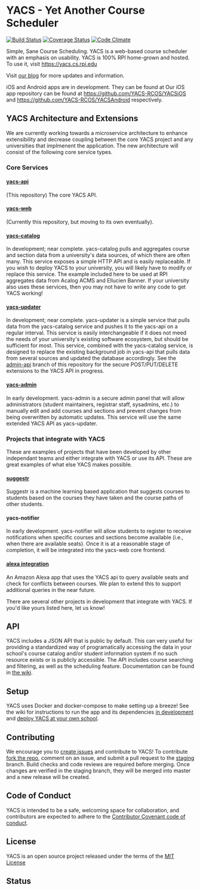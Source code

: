 # YACS - Yet Another Course Scheduler
[![Build Status](https://img.shields.io/travis/YACS-RCOS/yacs/master.svg)](https://travis-ci.org/YACS-RCOS/yacs)
[![Coverage Status](https://img.shields.io/coveralls/YACS-RCOS/yacs.svg)](https://coveralls.io/github/YACS-RCOS/yacs?branch=master)
[![Code Climate](https://img.shields.io/codeclimate/github/YACS-RCOS/yacs.svg)](https://codeclimate.com/github/YACS-RCOS/yacs)

Simple, Sane Course Scheduling.
YACS is a web-based course scheduler with an emphasis on usability.
YACS is 100% RPI home-grown and hosted. To use it, visit https://yacs.cs.rpi.edu

Visit [our blog](https://yacsblog.wordpress.com/) for more updates and information.

iOS and Android apps are in development. They can be found at Our iOS app repository can be found at https://github.com/YACS-RCOS/YACSiOS and https://github.com/YACS-RCOS/YACSAndroid respectively.

## YACS Architecture and Extensions

We are currently working towards a microservice architecture to enhance extensibility and decrease coupling between the core YACS project and any universities that implmenent the application. The new architecture will consist of the following core service types.

### Core Services
#### [yacs-api](https://github.com/YACS-RCOS/yacs)
(This repository) The core YACS API. 
#### [yacs-web](https://github.com/YACS-RCOS/yacs)
(Currently this repository, but moving to its own eventually).
#### [yacs-catalog](https://github.com/YACS-RCOS/yacs-catalog-service-rpi)
In development; near complete. yacs-catalog pulls and aggregates course and section data from a university's data sources, of which there are often many. This service exposes a simple HTTP API and is easily replaceable. If you wish to deploy YACS to your university, you will likely have to modify or replace this service. The example included here to be used at RPI aggregates data from Acalog ACMS and Ellucien Banner. If your university also uses these services, then you may not have to write any code to get YACS working!
#### [yacs-updater](https://github.com/YACS-RCOS/yacs-updater-service)
In development; near complete. yacs-updater is a simple service that pulls data from the yacs-catalog service and pushes it to the yacs-api on a regular interval. This service is easily interchangeable if it does not meed the needs of your university's existing software ecosystem, but should be sufficient for most. This service, combined with the yacs-catalog service, is designed to replace the existing background job in yacs-api that pulls data from several sources and updated the database accordingly. See the [admin-api](https://github.com/YACS-RCOS/yacs/tree/admin-api) branch of this repository for the secure POST/PUT/DELETE extensions to the YACS API in progress.
#### [yacs-admin](https://github.com/kburk1997/yacs-admin)
In early development. yacs-admin is a secure admin panel that will allow administrators (student maintainers, registrar staff, sysadmins, etc.) to manually edit and add courses and sections and prevent changes from being overwritten by automatic updates. This service will use the same extended YACS API as yacs-updater.

### Projects that integrate with YACS
These are examples of projects that have been developed by other independant teams and either integrate with YACS or use its API. These are great examples of what else YACS makes possible.

#### [suggestr](https://github.com/luciencd/suggestr)
Suggestr is a machine learning based application that suggests courses to students based on the courses they have taken and the course paths of other students. 

#### yacs-notifier
In early development. yacs-notifier will allow students to register to receive notifications when specific courses and sections become available (i.e., when there are available seats). Once it is at a reasonable stage of completion, it will be integrated into the yacs-web core frontend.

#### [alexa integration](https://github.com/luciencd/alexatutorial)
An Amazon Alexa app that uses the YACS api to query available seats and check for conflicts between courses. We plan to extend this to support additional queries in the near future.

There are several other projects in development that integrate with YACS. If you'd like yours listed here, let us know!

## API

YACS includes a JSON API that is public by default. This can very useful for providing a standardized way of programatically accessing the data in your school's course catalog and/or student information system if no such resource exists or is publicly accessible. The API includes course searching and filtering, as well as the scheduling feature. Documentation can be found in [the wiki](https://github.com/YACS-RCOS/yacs/wiki/API-Docs).

## Setup

YACS uses Docker and docker-compose to make setting up a breeze! See the wiki for instructions to run the app and its dependencies [in development](https://github.com/YACS-RCOS/yacs/wiki/Setting-Up-Your-Dev-Environment) and [deploy YACS at your own school](https://github.com/YACS-RCOS/yacs/wiki/Deploying-YACS-at-Your-School).

## Contributing

We encourage you to [create issues](https://github.com/YACS-RCOS/yacs/issues/new) and contribute to YACS! To contribute [fork the repo](https://github.com/YACS-RCOS/yacs/fork), comment on an issue, and submit a pull request to the [staging](https://github.com/YACS-RCOS/yacs/tree/staging) branch. Build checks and code reviews are required before merging. Once changes are verified in the staging branch, they will be merged into master and a new release will be created.

## Code of Conduct

YACS is intended to be a safe, welcoming space for collaboration, and contributors are expected to adhere to the [Contributor Covenant code of conduct](http://contributor-covenant.org/).

## License
YACS is an open source project released under the terms of the [MIT License](https://opensource.org/licenses/MIT)

## Status
